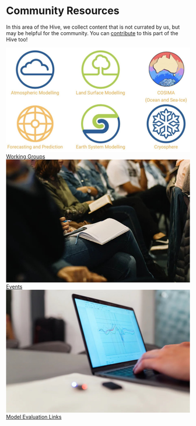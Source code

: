 # Community Resources

<!-- {% include "call_contribute.md" %} -->

In this area of the Hive, we collect content that is not currated by us, but may be helpful for the community. You can [contribute](../contribute/index.md) to this part of the Hive too!

<div class="card-container" style="flex-wrap:nowrap;">
    <a href="community_working_groups" class="vertical-card aspect-ratio1to1">
        <div class="card-image-container">
            <img class="img-cover" src="../assets/community_workinggroups.jpg" alt="Working Groups">
        </div>
        <div class="card-text-container   bold">Working Groups</div>
    </a>
    <a href="https://www.access-nri.org.au/community/events/" class="vertical-card aspect-ratio1to1" target="_blank">
        <div class="card-image-container">
            <img class="img-cover" src="../assets/events_2.jpg" alt="Events">
        </div>
        <div class="card-text-container   bold">Events</div>
    </a>
    <a href="community_med" class="vertical-card aspect-ratio1to1">
        <div class="card-image-container">
            <img class="img-cover" src="../assets/community_medlinks.jpg" alt="Model Evaluation Links">
        </div>
        <div class="card-text-container   bold">Model Evaluation Links</div>
    </a>
</div>